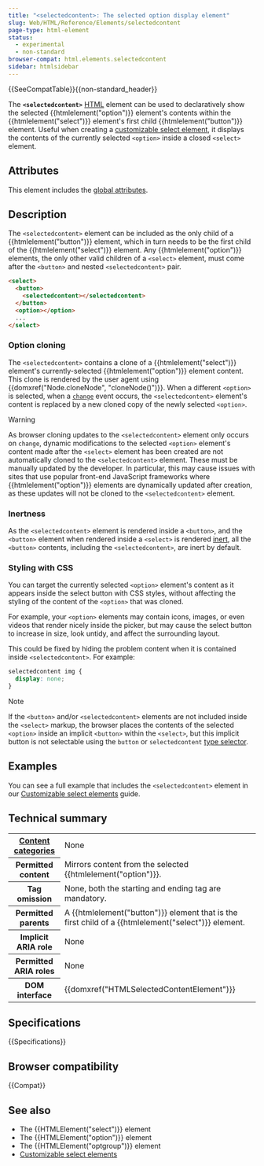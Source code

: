 ```yaml
---
title: "<selectedcontent>: The selected option display element"
slug: Web/HTML/Reference/Elements/selectedcontent
page-type: html-element
status:
  - experimental
  - non-standard
browser-compat: html.elements.selectedcontent
sidebar: htmlsidebar
---
```


{{SeeCompatTable}}{{non-standard_header}}

The **`<selectedcontent>`** [HTML](/en-US/docs/Web/HTML) element can be used to declaratively show the selected {{htmlelement("option")}} element's contents within the {{htmlelement("select")}} element's first child {{htmlelement("button")}} element. Useful when creating a [customizable select element](/en-US/docs/Learn_web_development/Extensions/Forms/Customizable_select), it displays the contents of the currently selected `<option>` inside a closed `<select>` element.

## Attributes

This element includes the [global attributes](/en-US/docs/Web/HTML/Reference/Global_attributes).

## Description

The `<selectedcontent>` element can be included as the only child of a {{htmlelement("button")}} element, which in turn needs to be the first child of the {{htmlelement("select")}} element. Any {{htmlelement("option")}} elements, the only other valid children of a `<select>` element, must come after the `<button>` and nested `<selectedcontent>` pair.

```html
<select>
  <button>
    <selectedcontent></selectedcontent>
  </button>
  <option></option>
  ...
</select>
```

### Option cloning

The `<selectedcontent>` contains a clone of a {{htmlelement("select")}} element's currently-selected {{htmlelement("option")}} element content. This clone is rendered by the user agent using {{domxref("Node.cloneNode", "cloneNode()")}}. When a different `<option>` is selected, when a [`change`](HTMLElement/change_event) event occurs, the `<selectedcontent>` element's content is replaced by a new cloned copy of the newly selected `<option>`.

> [!WARNING]
> As browser cloning updates to the `<selectedcontent>` element only occurs on `change`, dynamic modifications to the selected `<option>` element's content made after the `<select>` element has been created are not automatically cloned to the `<selectedcontent>` element. These must be manually updated by the developer. In particular, this may cause issues with sites that use popular front-end JavaScript frameworks where {{htmlelement("option")}} elements are dynamically updated after creation, as these updates will not be cloned to the `<selectedcontent>` element.

### Inertness

As the `<selectedcontent>` element is rendered inside a `<button>`, and the `<button>` element when rendered inside a `<select>` is rendered [inert](/en-US/docs/Web/HTML/Reference/Global_attributes/inert), all the `<button>` contents, including the `<selectedcontent>`, are inert by default.

### Styling with CSS

You can target the currently selected `<option>` element's content as it appears inside the select button with CSS styles, without affecting the styling of the content of the `<option>` that was cloned.

For example, your `<option>` elements may contain icons, images, or even videos that render nicely inside the picker, but may cause the select button to increase in size, look untidy, and affect the surrounding layout.

This could be fixed by hiding the problem content when it is contained inside `<selectedcontent>`. For example:

```css
selectedcontent img {
  display: none;
}
```

> [!NOTE]
> If the `<button>` and/or `<selectedcontent>` elements are not included inside the `<select>` markup, the browser places the contents of the selected `<option>` inside an implicit `<button>` within the `<select>`, but this implicit button is not selectable using the `button` or `selectedcontent` [type selector](/en-US/docs/Web/CSS/Type_selectors).

## Examples

You can see a full example that includes the `<selectedcontent>` element in our [Customizable select elements](/en-US/docs/Learn_web_development/Extensions/Forms/Customizable_select) guide.

## Technical summary

<table class="properties">
  <tbody>
    <tr>
      <th scope="row">
        <a href="/en-US/docs/Web/HTML/Guides/Content_categories"
          >Content categories</a
        >
      </th>
      <td>
       None
      </td>
    </tr>
    <tr>
      <th scope="row">Permitted content</th>
      <td>
        Mirrors content from the selected {{htmlelement("option")}}.
      </td>
    </tr>
    <tr>
      <th scope="row">Tag omission</th>
      <td>None, both the starting and ending tag are mandatory.</td>
    </tr>
    <tr>
      <th scope="row">Permitted parents</th>
      <td>
        A {{htmlelement("button")}} element that is the first child of a {{htmlelement("select")}} element.
      </td>
    </tr>
    <tr>
      <th scope="row">Implicit ARIA role</th>
      <td>
        None
      </td>
    </tr>
    <tr>
      <th scope="row">Permitted ARIA roles</th>
      <td>
        None
      </td>
    </tr>
    <tr>
      <th scope="row">DOM interface</th>
      <td>{{domxref("HTMLSelectedContentElement")}}</td>
    </tr>
  </tbody>
</table>

## Specifications

{{Specifications}}

## Browser compatibility

{{Compat}}

## See also

- The {{HTMLElement("select")}} element
- The {{HTMLElement("option")}} element
- The {{HTMLElement("optgroup")}} element
- [Customizable select elements](/en-US/docs/Learn_web_development/Extensions/Forms/Customizable_select)
